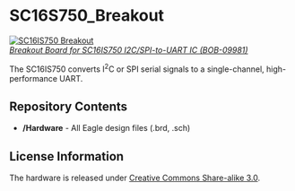 SC16S750_Breakout
=================

[![SC16IS750 Breakout](https://dlnmh9ip6v2uc.cloudfront.net//images/products/9/9/8/1/09981-01b.jpg)  
*Breakout Board for SC16IS750 I2C/SPI-to-UART IC (BOB-09981)*](https://www.sparkfun.com/products/9981)

The SC16IS750 converts I<sup>2</sup>C or SPI serial signals to a single-channel, high-performance UART.

Repository Contents
-------------------
* **/Hardware** - All Eagle design files (.brd, .sch)

License Information
-------------------
The hardware is released under [Creative Commons Share-alike 3.0](http://creativecommons.org/licenses/by-sa/3.0/).  
